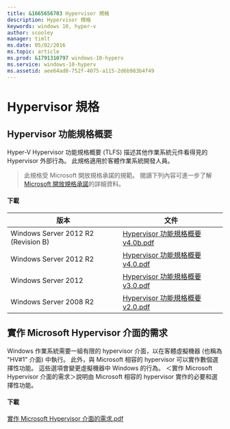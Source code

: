 ```yaml
---
title: &1665656703 Hypervisor 規格
description: Hypervisor 規格
keywords: windows 10, hyper-v
author: scooley
manager: timlt
ms.date: 05/02/2016
ms.topic: article
ms.prod: &1791310797 windows-10-hyperv
ms.service: windows-10-hyperv
ms.assetid: aee64ad0-752f-4075-a115-2d6b983b4f49
---
```


# Hypervisor 規格

## Hypervisor 功能規格概要

Hyper-V Hypervisor 功能規格概要 (TLFS) 描述其他作業系統元件看得見的 Hypervisor 外部行為。 此規格適用於客體作業系統開發人員。

> 此規格受 Microsoft 開放規格承諾的規範。 閱讀下列內容可進一步了解 [Microsoft 開放規格承諾](https://msdn.microsoft.com/en-us/openspecifications)的詳細資料。

#### 下載

 版本| 文件
--- | ---
 Windows Server 2012 R2 (Revision B)| [Hypervisor 功能規格概要 v4.0b.pdf](https://github.com/Microsoft/Virtualization-Documentation/raw/master/tlfs/Hypervisor%20Top%20Level%20Functional%20Specification%20v4.0b.pdf)
 Windows Server 2012 R2| [Hypervisor 功能規格概要 v4.0.pdf](https://github.com/Microsoft/Virtualization-Documentation/raw/master/tlfs/Hypervisor%20Top%20Level%20Functional%20Specification%20v4.0.pdf)
 Windows Server 2012| [Hypervisor 功能規格概要 v3.0.pdf](https://github.com/Microsoft/Virtualization-Documentation/raw/master/tlfs/Hypervisor%20Top%20Level%20Functional%20Specification%20v3.0.pdf)
 Windows Server 2008 R2| [Hypervisor 功能規格概要 v2.0.pdf](https://github.com/Microsoft/Virtualization-Documentation/raw/master/tlfs/Hypervisor%20Top%20Level%20Functional%20Specification%20v2.0.pdf)

## 實作 Microsoft Hypervisor 介面的需求

Windows 作業系統需要一組有限的 hypervisor 介面，以在客體虛擬機器 (也稱為 "HV#1" 介面) 中執行。 此外，與 Microsoft 相容的 hypervisor 可以實作數個選擇性功能。 這些選項會變更虛擬機器中 Windows 的行為。 ＜實作 Microsoft Hypervisor 介面的需求＞說明由 Microsoft 相容的 hypervisor 實作的必要和選擇性功能。

#### 下載

[實作 Microsoft Hypervisor 介面的需求.pdf](https://github.com/Microsoft/Virtualization-Documentation/raw/master/tlfs/Requirements%20for%20Implementing%20the%20Microsoft%20Hypervisor%20Interface.pdf)





<!--HONumber=May16_HO1-->


